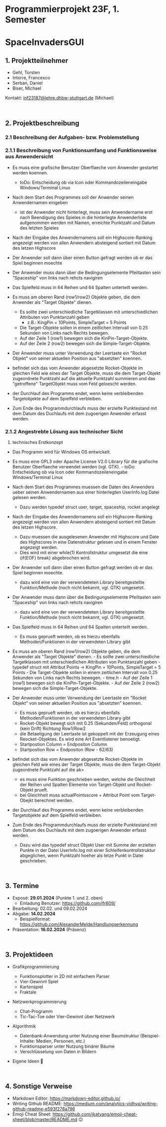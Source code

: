 # Programmierprojekt 23F, 1. Semester
# SpaceInvadersGUI

## 1. Projektteilnehmer
- Gehl, Torsten
- Intorre, Francesco
- Serban, Daniel
- Biser, Michael

Kontakt: inf23187@lehre.dhbw-stuttgart.de (Michael)

&nbsp;
## 2. Projektbeschreibung

### 2.1  Beschreibung der Aufgaben- bzw. Problemstellung

### 2.1.1 Beschreibung von Funktionsumfang und Funktionsweise aus Anwendersicht

- Es muss eine grafische Benutzer Oberflaeche vom Anwender gestartet werden koennen.
	- toDo: Entscheidung ob via Icon oder Kommandozeileneingabe Windows/Terminal Linux

- Nach dem Start des Programmes soll der Anwender seinen Anwendernamen eingeben
	- ist der Anwender nicht hinterlegt, muss sein Anwendername erst nach Beendigung des Spieles in die hinterlegte Anwenderliste aufgenommen werden mit Namen, erreichte Punktzahl und Datum des letzten Spieles 

- Nach der Eingabe des Anwendernamens soll ein Highscore-Ranking angezeigt werden von allen Anwendern absteigend sortiert mit Datum des letzen Highscore

- Der Anwender soll dann über einen Button gefragt werden ob er das Spiel beginnen moechte

- Der Anwender muss dann über die Bedingungselemente Pfeiltasten sein "Spaceship" von links nach rehcts navigiren

- Das Spielfeld muss in 64 Reihen und 64 Spalten unterteilt werden.

- Es muss am oberen Rand (row1/row2) Objekte geben, die dem Anwender als "Target Objekte" dienen.
	- Es sollte zwei unterschiedliche Targetklassen mit unterschiedlichen Attributen von Punktanzahl geben 
		- z.B.: KingPin = 10Points, SimpleTarget = 5 Points
	- Die Target-Objekte sollen in einem zeitlichen Intervall von 0.25 Sekunden von Links nach Rechts bewegen.
	- Auf der Zeile 1 (row1) bewegen sich die KinPin-Target-Objekte.
	- Auf der Zeile 2 (row2) bewegen sich die Simple-Target-Objekte.

- Der Anwender muss unter Verwendung der Leertaste ein "Rocket Objekt" von seiner aktuellen Position aus "absetzten" koennen.

- befindet sich das vom Anwender abgesetzte Rocket-Objekte im gleichen Feld wie eines der Target Objekte, muss die dem Target-Objekt zugeordnete Punktzahl auf die aktuelle Punktzahl summieren und das "getroffene" TargetObjekt muss vom Feld geloescht werden.

- der Durchlauf des Programms endet, wenn keine verbleibenden Targetobjekte auf dem Spielfeld verbleiben.

- Zum Ende des Programmdurchlaufs muss der erzielte Punktestand mit dem Datum des Duchlaufs mit dem zugoerigen Anwender erfasst werden.

### 2.1.2  Angestrebte Lösung aus technischer Sicht

1. technisches Erstkonzept 
- Das Programm wird für Windows OS entwickelt.

- Es muss eine GPL3 oder Apache License V2.0 Library für die grafische Benutzer Oberflaeche verwendet werden (vgl. GTK).
        - toDo: Entscheidung ob via Icon oder Kommandozeileneingabe Windows/Terminal Linux

- Nach dem Start des Programmes muessen die Daten des Anwenders ueber seinen Anwendernamen aus einer hinterlegten UserInfo.log Datei gelesen werden.
	- Dazu werden typedef struct user, target, spaceship, rocket angelegt

- Nach der Eingabe des Anwendernamens soll ein Highscore-Ranking angezeigt werden von allen Anwendern absteigend sortiert mit Datum des letzen Highscore.
	- Dazu muessen die ausgelesenen Anwender mit Highscore und Date des Highscores in eine Datenstruktur gelesen und in einem Fenster angezeigt werden.
	- Dies wird mit einer while(1) Kontrollstruktur umgesetzt die eine {if(EOF) break} abgebrochen wird. 


- Der Anwender soll dann über einen Button gefragt werden ob er das Spiel beginnen moechte.
	- dazu wird eine von der verwendeteten Library bereitgestellte Funktion/Methode (noch nicht bekannt, vgl. GTK) umgesetzt.

- Der Anwender muss dann über die Bedingungselemente Pfeiltasten sein "Spaceship" von links nach rehcts navigiren
	- dazu wird eine von der verwendeteten Library bereitgestellte Funktion/Methode (noch nicht bekannt, vgl. GTK) umgesetzt.

- Das Spielfeld muss in 64 Reihen und 64 Spalten unterteilt werden.
	- Es muss geprueft werden, ob es hierzu ebenfalls Methoden/Funktionen in der verwendeten Library gibt

- Es muss am oberen Rand (row1/row2) Objekte geben, die dem Anwender als "Target Objekte" dienen.
        - Es sollte zwei unterschiedliche Targetklassen mit unterschiedlichen Attributen von Punktanzahl geben 
                - typedef struct mit Attribut Points ->  KingPin = 10Points, SimpleTarget = 5 Points
        - Die Target-Objekte sollen in einem zeitlichen Intervall von 0.25 Sekunden von Links nach Rechts bewegen.
		- time.h
        - Auf der Zeile 1 (row1) bewegen sich die KinPin-Target-Objekte.
        - Auf der Zeile 2 (row2) bewegen sich die Simple-Target-Objekte.

- Der Anwender muss unter Verwendung der Leertaste ein "Rocket Objekt" von seiner aktuellen Position aus "absetzten" koennen.
	- Es muss geprueft werden, ob es hierzu ebenfalls Methoden/Funktionen in der verwendeten Library gibt
	- Rocket-Objekt bewegt sich mit 0.25 (Sekunden/Feld) orthogonal (kein Drift) Richtung Row1/Row2
	- die Betaetigung der Leertaste ist gekoppelt mit der Erzeugung eines Reocket-Objektes. Es wird eine Art Eventlistener benoetigt.
	- Startpostion Column = Endpositon Column
	- Startpostion Row = Endpositon (Row - 62/63)

- befindet sich das vom Anwender abgesetzte Rocket-Objekte im gleichen Feld wie eines der Target Objekte, muss die dem Target-Objekt zugeordnete Punktzahl auf die ak>
	- es muss eine Funktion geschrieben werden, welche die Gleichheit der Reihen und Spalten Elemente von Target-Objekt und Rocket-Objekt prueft.
	- bei Gleichheit muss actualPointsscore + Attribut Point vom Target-Obejkt berechnet werden.

- der Durchlauf des Programms endet, wenn keine verbleibenden Targetobjekte auf dem Spielfeld verbleiben.

- Zum Ende des Programmdurchlaufs muss der erzielte Punktestand mit dem Datum des Duchlaufs mit dem zugoerigen Anwender erfasst werden.
	- Dazu wird das typedef struct Objekt User mit Summe der erzielten Punkte in der Datei UserInfo.log mit einer Schleifenkontrollstruktur abgeglichen, wenn Punktzahl hoeher als letze Punkt in Datei geschrieben.



&nbsp;
## 3. Termine
- Exposé: **29.01.2024** (Punkte 1. und 2. oben)
	- Einladung Benutzer: https://github.com/jfr609/
- Bearbeitung: 02.02. und 09.02.2024
- Abgabe: **14.02.2024** 
	- Beispielformat: https://github.com/AlexanderMelde/Handlungserkennung
- Präsentation: **16.02.2024** (Präsenz)

&nbsp;
## 3. Projektideen

- Grafikprogrammierung
	- Funktionsplotter in 2D mit einfachem Parser
	- Vier-Gewinnt Spiel
	- Kartenspiel
	- Fraktale 

- Netzwerkprogrammierung
	- Chat-Programm
	- Tic-Tac-Toe oder Vier-Gewinnt über Netzwerk

- Algorithmik
	- Datenbank-Anwendung unter Nutzung einer Baumstruktur (Beispiel-Inhalte: Medien, Personen, etc.)
	- Funktionsparser unter Nutzung binärer Bäume
	- Verschlüsselung von Daten in Bildern

- Eigene Ideen :slightly_smiling_face:

&nbsp;
## 4. Sonstige Verweise

- Markdown Editor: https://markdown-editor.github.io/
- Writing Github README: https://medium.com/analytics-vidhya/writing-github-readme-e593f278a796
- Emoji Cheat Sheet: https://github.com/ikatyang/emoji-cheat-sheet/blob/master/README.md :wink:
